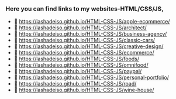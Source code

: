 ### Here you can find links to my websites-HTML/CSS/JS,


- 🔗 https://lashadeiso.github.io/HTML-CSS-JS/apple-ecommerce/
- 🔗 https://lashadeiso.github.io/HTML-CSS-JS/architect/
- 🔗 https://lashadeiso.github.io/HTML-CSS-JS/business-agency/
- 🔗 https://lashadeiso.github.io/HTML-CSS-JS/classic-cars/
- 🔗 https://lashadeiso.github.io/HTML-CSS-JS/creative-design/
- 🔗 https://lashadeiso.github.io/HTML-CSS-JS/ecommerce/
- 🔗 https://lashadeiso.github.io/HTML-CSS-JS/foods/
- 🔗 https://lashadeiso.github.io/HTML-CSS-JS/omnifood/
- 🔗 https://lashadeiso.github.io/HTML-CSS-JS/paypal/
- 🔗 https://lashadeiso.github.io/HTML-CSS-JS/personal-portfolio/
- 🔗 https://lashadeiso.github.io/HTML-CSS-JS/road/
- 🔗 https://lashadeiso.github.io/HTML-CSS-JS/wine-house/




